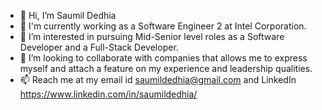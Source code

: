 - 👋 Hi, I’m Saumil Dedhia
- 🔭 I'm currently working as a Software Engineer 2 at Intel Corporation.
- 👀 I’m interested in pursuing Mid-Senior level roles as a Software Developer and a Full-Stack Developer.
- 👯 I’m looking to collaborate with companies that allows me to express myself and attach a feature on my experience and leadership qualities.
- 📫 Reach me at my email id saumildedhia@gmail.com and LinkedIn https://www.linkedin.com/in/saumildedhia/

<!---
saumild/saumild is a ✨ special ✨ repository because its `README.md` (this file) appears on your GitHub profile.
You can click the Preview link to take a look at your changes.
--->
